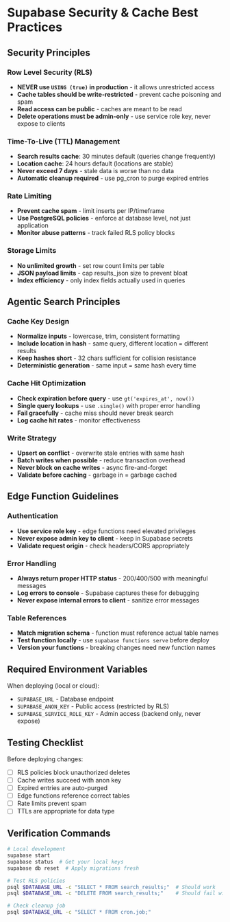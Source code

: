 # Supabase Security & Cache Best Practices

## Security Principles

### Row Level Security (RLS)
- **NEVER use `USING (true)` in production** - it allows unrestricted access
- **Cache tables should be write-restricted** - prevent cache poisoning and spam
- **Read access can be public** - caches are meant to be read
- **Delete operations must be admin-only** - use service role key, never expose to clients

### Time-To-Live (TTL) Management
- **Search results cache**: 30 minutes default (queries change frequently)
- **Location cache**: 24 hours default (locations are stable)
- **Never exceed 7 days** - stale data is worse than no data
- **Automatic cleanup required** - use pg_cron to purge expired entries

### Rate Limiting
- **Prevent cache spam** - limit inserts per IP/timeframe
- **Use PostgreSQL policies** - enforce at database level, not just application
- **Monitor abuse patterns** - track failed RLS policy blocks

### Storage Limits
- **No unlimited growth** - set row count limits per table
- **JSON payload limits** - cap results_json size to prevent bloat
- **Index efficiency** - only index fields actually used in queries

## Agentic Search Principles

### Cache Key Design
- **Normalize inputs** - lowercase, trim, consistent formatting
- **Include location in hash** - same query, different location = different results
- **Keep hashes short** - 32 chars sufficient for collision resistance
- **Deterministic generation** - same input = same hash every time

### Cache Hit Optimization
- **Check expiration before query** - use `gt('expires_at', now())`
- **Single query lookups** - use `.single()` with proper error handling
- **Fail gracefully** - cache miss should never break search
- **Log cache hit rates** - monitor effectiveness

### Write Strategy
- **Upsert on conflict** - overwrite stale entries with same hash
- **Batch writes when possible** - reduce transaction overhead
- **Never block on cache writes** - async fire-and-forget
- **Validate before caching** - garbage in = garbage cached

## Edge Function Guidelines

### Authentication
- **Use service role key** - edge functions need elevated privileges
- **Never expose admin key to client** - keep in Supabase secrets
- **Validate request origin** - check headers/CORS appropriately

### Error Handling
- **Always return proper HTTP status** - 200/400/500 with meaningful messages
- **Log errors to console** - Supabase captures these for debugging
- **Never expose internal errors to client** - sanitize error messages

### Table References
- **Match migration schema** - function must reference actual table names
- **Test function locally** - use `supabase functions serve` before deploy
- **Version your functions** - breaking changes need new function names

## Required Environment Variables

When deploying (local or cloud):
- `SUPABASE_URL` - Database endpoint
- `SUPABASE_ANON_KEY` - Public access (restricted by RLS)
- `SUPABASE_SERVICE_ROLE_KEY` - Admin access (backend only, never expose)

## Testing Checklist

Before deploying changes:
- [ ] RLS policies block unauthorized deletes
- [ ] Cache writes succeed with anon key
- [ ] Expired entries are auto-purged
- [ ] Edge functions reference correct tables
- [ ] Rate limits prevent spam
- [ ] TTLs are appropriate for data type

## Verification Commands

```bash
# Local development
supabase start
supabase status  # Get your local keys
supabase db reset  # Apply migrations fresh

# Test RLS policies
psql $DATABASE_URL -c "SELECT * FROM search_results;"  # Should work
psql $DATABASE_URL -c "DELETE FROM search_results;"    # Should fail with anon key

# Check cleanup job
psql $DATABASE_URL -c "SELECT * FROM cron.job;"
```
